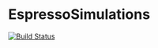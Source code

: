 # EspressoSimulations

[![Build Status](https://github.com/itstorque/EspressoSimulations.jl/actions/workflows/CI.yml/badge.svg?branch=main)](https://github.com/itstorque/EspressoSimulations.jl/actions/workflows/CI.yml?query=branch%3Amain)
